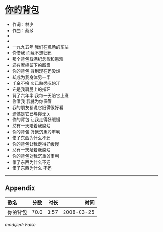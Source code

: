 # [你的背包](https://music.163.com/song?id=65101)

* 作词：林夕
* 作曲：蔡政
*
*
* 一九九五年 我们在机场的车站
* 你借我 而我不想归还
* 那个背包载满纪念品和患难
* 还有摩擦留下的图案
* 你的背包 背到现在还没烂
* 却成为我身体另一半
* 千金不换 它已熟悉我的汗
* 它是我肩膀上的指环
* 背了六年半 我每一天陪它上班
* 你借我 我就为你保管
* 我的朋友都说它旧得很好看
* 遗憾是它已与你无关
* 你的背包 让我走得好缓慢
* 总有一天陪着我腐烂
* 你的背包 对我沉重的审判
* 借了东西为什么不还
* 你的背包让我走得好缓慢
* 总有一天陪着我腐烂
* 你的背包对我沉重的审判
* 借了东西为什么不还
* 借了东西为什么 不还


---

## Appendix

|歌名|分数|时长|时间|
|:---|:---:|---:|---:|
|你的背包|70.0|3:57|2008-03-25

*modified: False*